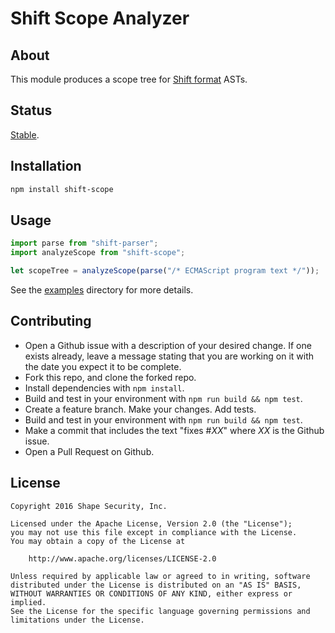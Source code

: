 Shift Scope Analyzer
====================


## About

This module produces a scope tree for
[Shift format](https://github.com/shapesecurity/shift-spec) ASTs.


## Status

[Stable](http://nodejs.org/api/documentation.html#documentation_stability_index).


## Installation

```sh
npm install shift-scope
```


## Usage

```js
import parse from "shift-parser";
import analyzeScope from "shift-scope";

let scopeTree = analyzeScope(parse("/* ECMAScript program text */"));
```

See the [examples](./examples) directory for more details.


## Contributing

* Open a Github issue with a description of your desired change. If one exists already, leave a message stating that you are working on it with the date you expect it to be complete.
* Fork this repo, and clone the forked repo.
* Install dependencies with `npm install`.
* Build and test in your environment with `npm run build && npm test`.
* Create a feature branch. Make your changes. Add tests.
* Build and test in your environment with `npm run build && npm test`.
* Make a commit that includes the text "fixes #*XX*" where *XX* is the Github issue.
* Open a Pull Request on Github.


## License

    Copyright 2016 Shape Security, Inc.

    Licensed under the Apache License, Version 2.0 (the "License");
    you may not use this file except in compliance with the License.
    You may obtain a copy of the License at

        http://www.apache.org/licenses/LICENSE-2.0

    Unless required by applicable law or agreed to in writing, software
    distributed under the License is distributed on an "AS IS" BASIS,
    WITHOUT WARRANTIES OR CONDITIONS OF ANY KIND, either express or implied.
    See the License for the specific language governing permissions and
    limitations under the License.
